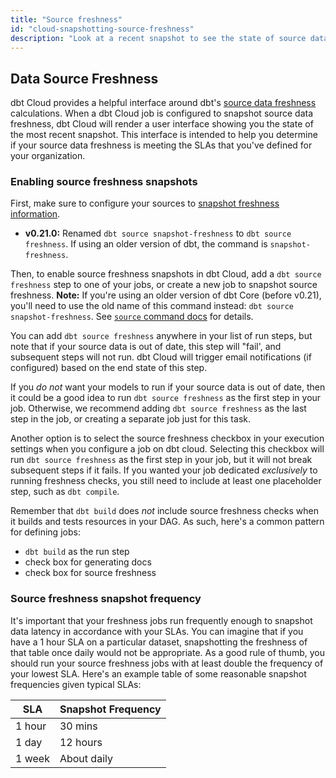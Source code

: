 ```yaml
---
title: "Source freshness"
id: "cloud-snapshotting-source-freshness"
description: "Look at a recent snapshot to see the state of source data."
---
```


## Data Source Freshness

dbt Cloud provides a helpful interface around dbt's [source data freshness](using-sources#snapshotting-source-data-freshness) calculations. When a dbt Cloud job is configured to snapshot source data freshness, dbt Cloud will render a user interface showing you the state of the most recent snapshot. This interface is intended to help you determine if your source data freshness is meeting the SLAs that you've defined for your organization.

<Lightbox src="/img/docs/dbt-cloud/using-dbt-cloud/3c3c1ca-Screen_Shot_2019-03-21_at_11.05.28_AM.png" title="Data Sources in dbt Cloud"/>

### Enabling source freshness snapshots

First, make sure to configure your sources to [snapshot freshness information](using-sources#snapshotting-source-data-freshness).

<Changelog>

  - **v0.21.0:** Renamed `dbt source snapshot-freshness` to `dbt source freshness`. If using an older version of dbt, the command is `snapshot-freshness`.

</Changelog>

Then, to enable source freshness snapshots in dbt Cloud, add a `dbt source freshness` step to one of your jobs, or create a new job to snapshot source freshness. **Note:** If you're using an older version of dbt Core (before v0.21), you'll need to use the old name of this command instead: `dbt source snapshot-freshness`. See [`source` command docs](commands/source) for details.

<Lightbox src="/img/docs/dbt-cloud/using-dbt-cloud/job-step-source-freshness.png" title="Adding a step to snapshot source freshness"/>

You can add `dbt source freshness` anywhere in your list of run steps, but note that if your source data is out of date, this step will "fail', and subsequent steps will not run. dbt Cloud will trigger email notifications (if configured) based on the end state of this step.

If you *do not* want your models to run if your source data is out of date, then it could be a good idea to run `dbt source freshness` as the first step in your job. Otherwise, we recommend adding `dbt source freshness` as the last step in the job, or creating a separate job just for this task.

Another option is to select the source freshness checkbox in your execution settings when you configure a job on dbt cloud. Selecting this checkbox will run `dbt source freshness` as the first step in your job, but it will not break subsequent steps if it fails. If you wanted your job dedicated *exclusively* to running freshness checks, you still need to include at least one placeholder step, such as `dbt compile`.

Remember that `dbt build` does _not_ include source freshness checks when it builds and tests resources in your DAG. As such, here's a common pattern for defining jobs:
- `dbt build` as the run step
- check box for generating docs
- check box for source freshness

<Lightbox src="/img/docs/dbt-cloud/select-source-freshness.png" title="Selecting source freshness"/>

### Source freshness snapshot frequency
It's important that your freshness jobs run frequently enough to snapshot data latency in accordance with your SLAs. You can imagine that if you have a 1 hour SLA on a particular dataset, snapshotting the freshness of that table once daily would not be appropriate. As a good rule of thumb, you should run your source freshness jobs with at least double the frequency of your lowest SLA.  Here's an example table of some reasonable snapshot frequencies given typical SLAs:

| SLA | Snapshot Frequency |
| --- | ------------------ |
| 1 hour | 30 mins |
| 1 day | 12 hours |
| 1 week | About daily |
